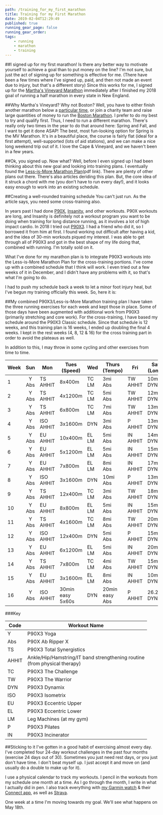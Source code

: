 ```yaml
---
path: /training_for_my_first_marathon
title: Training for my First Marathon
date: 2019-02-04T12:29:49
published: true
running_gear_page: false
running_gear_order: 
tags:
    - running
    - marathon
    - training
---
```


##I signed up for my first marathon!
Is there any better way to motivate yourself to achieve a goal than to put money on the line? I'm not sure, but just the act of signing up for something is effective for me. (There have been a few times where I've signed up, paid, and then not made an event due to injury, but that's a different story) Since this works for me, I signed up for the [Martha's Vineyard Marathon](https://www.marthasvineyardmarathon.com) immediately after I finished my 2018 goal of running a half marathon in every state in New England. 

##Why Martha's Vineyard? Why not Boston?
Well, you have to either finish another marathon below a [particular time](https://www.baa.org/2019-boston-marathon-qualifier-acceptances), or join a charity team and raise large quantities of money to run the [Boston Marathon](https://www.baa.org). I prefer to do my best to try and qualify first. Thus, I need to run a different marathon. There's really only two times in the year to do that around here: Spring and Fall, and I want to get it done ASAP! The best, most fun-looking option for Spring is the MV Marathon. It's in a beautiful place, the course is fairly flat (ideal for a first attempt), well-supported (lots of aid stations), and we can make a nice long weekend trip out of it. I love the Cape & Vineyard, and we haven't been in a few years.

##Ok, you signed up. Now what?
Well, before I even signed up I had been thinking about this new goal and looking into training plans. I eventually found the [Less-is-More Marathon Plan](https://marathon.harvard.edu/articles/The_Less-Is-More_Marathon_Plan.pdf)(pdf link). There are plenty of other plans out there. There's also articles deriding this plan. But, the core idea of it struck a chord with me (you don't have to run every day!), and it looks easy enough to work into an existing schedule. 

##Creating a well-rounded training schedule
You can't just run. As the article says, you need some cross-training also. 

In years past I had done [P90X](https://www.beachbody.com/product/fitness_programs/p90x.do), [Insanity](https://www.beachbodyondemand.com/programs/insanity/workouts), and other workouts. P90X workouts are long, and Insanity is definitely not a workout program you want to be doing when training for long distance running, as it involves a lot of high impact cardio. In 2018 I tried out [P90X3](https://www.beachbody.com/product/fitness_programs/p90x3-workout.do). I had a friend who did it, so I borrowed it from him at first. I found working out difficult after having a kid, and the idea of 30-min workouts piqued my interest. I was able to get through all of P90X3 and got in the best shape of my life doing that, combined with running. I'm totally sold on it. 

What I've done for my marathon plan is to integrate P90X3 workouts into the Less-is-More Marathon Plan for the cross-training portions. I've come up with a combined schedule that I think will work. I even tried out a few weeks of it in December, and I didn't have any problems with it, so that's what I'm going to do.

I had to push my schedule back a week to let a minor foot injury heal, but I've begun my training officially this week. So, here it is:

##My combined P90X3/Less-is-More Marathon training plan
I have taken the three running exercises for each week and kept those in place. Some of those days have been augmented with additional work from P90X3 (primarily stretching and core work). For the cross-training, I have based my schedule around the P90X3 Classic schedule. Since that schedule is 12 weeks, and this training plan is 16 weeks, I ended up doubling the final 4 weeks. I kept in the rest weeks (4, 8, 12 & 16) for the cross training part in order to avoid the plateaus as well. 

In addition to this, I may throw in some cycling and other exercises from time to time.

| Week | Sun | Mon | Tues <br/> (Speed) | Wed | Thurs <br/> (Tempo) | Fri | Sat <br/> (Long) |
|------------|:-----------:|----------------|--------------------|---------------|---------------------|----------------|------------------|
| 1 | Y <br/> Abs | TS <br/> AHHIT | 8x400m | TC <br/> LM | 3mi <br/> Abs | TW <br/> AHHIT | 10mi <br/> DYN |
| 2 | Y <br/> Abs | TS <br/> AHHIT | 4x1200m | TC <br/> LM | 5mi <br/> Abs | TW <br/> AHHIT | 12mi <br/> DYN |
| 3 | Y <br/> Abs | TS <br/> AHHIT | 6x800m | TC <br/> LM | 7mi <br/> Abs | TW <br/> AHHIT | 13mi <br/> DYN |
| 4 | Y <br/> Abs | ISO <br/> AHHIT | 3x1600m | DYN | 3mi <br/> Abs | P <br/> AHHIT | 13mi <br/> DYN |
| 5 | Y <br/> Abs | EU <br/> AHHIT | 10x400m | EL <br/> LM | 5mi <br/> Abs | IN <br/> AHHIT | 14mi <br/> DYN |
| 6 | Y <br/> Abs | EU <br/> AHHIT | 5x1200m | EL <br/> LM | 5mi <br/> Abs | IN <br/> AHHIT | 15mi <br/> DYN |
| 7 | Y <br/> Abs | EU <br/> AHHIT | 7x800m | EL <br/> LM | 8mi <br/> Abs | IN <br/> AHHIT | 17mi <br/> DYN |
| 8 | Y <br/> Abs | ISO <br/> AHHIT | 3x1600m | DYN | 10mi <br/> Abs | P <br/> AHHIT | 13mi <br/> DYN |
| 9 | Y <br/> Abs | TS <br/> AHHIT | 12x400m | TC <br/> LM | 3mi <br/> Abs | TW <br/> AHHIT | 18mi <br/> DYN |
| 10 | Y <br/> Abs | EU <br/> AHHIT | 8x800m | EL <br/> LM | 5mi <br/> Abs | IN <br/> AHHIT | 15mi <br/> DYN |
| 11 | Y <br/> Abs | TS <br/> AHHIT | 4x1600m | TC <br/> LM | 8mi <br/> Abs | TW <br/> AHHIT | 20mi <br/> DYN |
| 12 | Y <br/> Abs | ISO <br/> AHHIT | 12x400m | DYN | 5mi <br/> Abs | P <br/> AHHIT | 15mi <br/> DYN |
| 13 | Y <br/> Abs | EU <br/> AHHIT | 6x1200m | EL <br/> LM | 5mi <br/> Abs | IN <br/> AHHIT | 20mi <br/> DYN |
| 14 | Y <br/> Abs | TS <br/> AHHIT | 7x800m | TC <br/> LM | 4mi <br/> Abs | TW <br/> AHHIT | 15mi <br/> DYN |
| 15 | Y <br/> Abs | EU <br/> AHHIT | 3x1600m | EL <br/> LM | 8mi <br/> Abs | IN <br/> AHHIT | 10mi <br/> DYN |
| 16 | Y <br/> Abs | ISO <br/> AHHIT | 30min easy<br/>5x60s | DYN | 20min easy<br/> Abs | P <br/> AHHIT | 26.2mi<br/> DYN |

###Key

| Code | Workout Name |
|------|--------------|
| Y | P90X3 Yoga |
| Abs | P90X Ab Ripper X |
| TS | P90X3 Total Synergistics |
| AHHIT | Ankle/Hip/Hamstring/IT band strengthening routine<br/> (from physical therapy) |
| TC | P90X3 The Challenge |
| TW | P90X3 The Warrior |
| DYN | P90X3 Dynamix |
| ISO | P90X3 Isometrix |
| EU | P90X3 Eccentric Upper |
| EL | P90X3 Eccentric Lower |
| LM | Leg Machines (at my gym) |
| P | P90X3 Pilates |
| IN | P90X3 Incinerator |


##Sticking to it
I've gotten in a good habit of exercising almost every day. I've completed four 24-day workout challenges in the past four months (exercise 24 days out of 30). Sometimes you just need rest days, or you just don't have time. I don't beat myself up. I just accept it and move on (and usually do a double to make up for it). 

I use a physical calendar to track my workouts. I pencil in the workouts from my schedule one month at a time. As I go through the month, I write in what I actually did in pen. I also track everything with [my Garmin watch](/garmin_gps_running_watches) & their [Connect app](https://connect.garmin.com/en-US/), as well as [Strava](https://www.strava.com/). 

One week at a time I'm moving towards my goal. We'll see what happens on May 18th. 